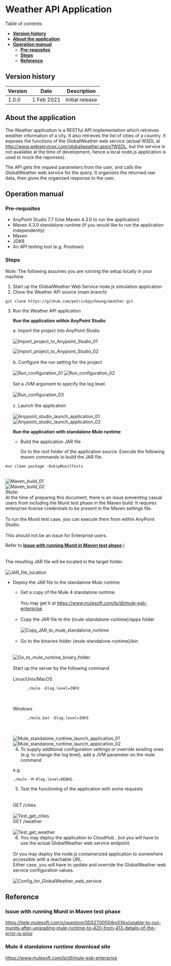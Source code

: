 # Weather API Application

  Table of contents

  * [**Version history**](#version-history)
  * [**About the application**](#about-the-application)
  * [**Operation manual**](#operation-manual)
    * [**Pre-requsites**](#pre-requsites)
    * [**Steps**](#steps)
    * [**Reference**](#reference)

## **Version history**

  | Version| Date | Description | 
  | --- | --- | --- | 
  | 1.0.0 | 1 Feb 2021 | Initial release |

## **About the application**

The Weather application is a RESTful API implementation which retrieves weather information of a city. It also retrieves the list of cities of a country. It exposes the functions of the GlobalWeather web service (actual WSDL at http://www.webservicex.com/globalweather.asmx?WSDL, but the service is not available at the time of development, hence a local node.js application is used to mock the reponses). 

The API gets the request parameters from the user, and calls the GlobalWeather web service for the query. It organizes the returned  raw data, then gives the organized response to the user.

## **Operation manual**

  ### Pre-requsites

  * AnyPoint Studio 7.7 (Use Maven 4.3.0 to run the application)
  * Maven 4.3.0 standalone runtime (if you would like to run the application independently)
  * Maven
  * JDK8
  * An API testing tool (e.g. Postman)
  ### Steps

  Note: The following assumes you are running the setup locally in your machine

  1. Start up the GlobalWeather Web Service node.js simulation application
  2. Clone the Weather API source (main branch)
    
    git clone https://github.com/patrickpycheung/weather.git

  3. Run the Weather API application

        **Run the application within AnyPoint Studio**
        
      a. Import the project into AnyPoint Studio 
        <br/>
        <br/>
        <img src="https://bn1301files.storage.live.com/y4mbsi5YjqIcax3KmJ-JvaNezgtO5iClZE5OFCDNc1LlNIKaPk8rMBXQvj0wlnBzviZef5Wmzr1V6S712zklMl_EIZbMq7utzPbRu44jCIwdwmKDwwd6ZxVFKtb90onsrhj74e-PioUX-8NSZHToU_cfU0XqPd40AmEAb13lZodgpJ7Zz7EOQWz6JsxewMImZ_G?width=5108&height=2748&cropmode=none" title="Import_project_to_Anypoint_Studio_01" alt="Import_project_to_Anypoint_Studio_01">

        <img src="https://bn1301files.storage.live.com/y4mS3tBHxcthD0VKNinSeGGOzJrgdJzME5nT_y3Y_b7GBEnoOn_C0IKYrUqZyXKj5NDi3xoShWoa-sRiCBg3BbqFNgHNCHgXeH07MROYlRzcFDH7q8l-fo_0syQlFYYtLOaGryBFlkMbFVg4ZxylnhlpCn4HIWiq1oLtwFawAkOq22HnBTGLaXe8II5fqQ0pK-0?width=1642&height=1102&cropmode=none" title="Import_project_to_Anypoint_Studio_02" alt="Import_project_to_Anypoint_Studio_02">
        <br/>
        <br/>
      b. Configure the run setting for the project
        <br/>
        <br/>
        <img src="https://bn1301files.storage.live.com/y4mVFnw2zPa99leO4o9tfzndEnp835oP1gd84ijCWC55AWd1sE1_gzl4KwuFAXP4SJp3T74BBu7MEIRtzy_MloCnTrjZpuUlz6gPBnVHolHOQMk4_P43F_k_I3QQPUEXa7igbdb2muviz9-R6YP7M_EZ16L0OQAgJbUNEUwrUQIPwvcNGi7UhDoFdp5EmuExsrQ?width=1776&height=1702&cropmode=none" title="Run_configuration_01" alt="Run_configuration_01">

        <img src="https://bn1301files.storage.live.com/y4mikOtY78hdQobJQXeK7BPJ-Ga03qiQ4GDot6RAyScBVONYWGaz7djaQoVvYpdFVz_PP0mr_NOLDrWiia7XG5MypAOY4gLVwq3zxT8-l2n-aj71RslNrvnPZEMJQG5V5-0yKwQJNYQyrCDqxHJKObePQOupBgKqlU7KGjp3e6WCauCVSLmcQPxOFx-wXc1VleV?width=3260&height=2830&cropmode=none" title="Run_configuration_02" alt="Run_configuration_02">
        <br/>
        <br/>
        Set a JVM argument to specify the log level.
        <br/>
        <br/>
        <img src="https://bn1301files.storage.live.com/y4mKzVfUj2pWkYB3YAoJxNveXcES0peTU8oKL9loF3m25ZH70hMTIbAp7rOi7429eQyIC1IuzpgEOHPz0MVISEymOM9mxgHC72jT0z2MgEm1_YzKXJOIQghDlvI9mWAY_pVCYUJMvBtmkIG4lAVxMjE4zrl6CgrsjQcU20qznjVET3rr--jkSR2FDlTaLuL97VZ?width=2308&height=2856&cropmode=none" title="Run_configuration_03" alt="Run_configuration_03">
        <br/>
        <br/>
      c. Launch the application
        <br/>
        <br/>
        <img src="https://bn1301files.storage.live.com/y4mOQXhYSI8zcl6dGnIjaPorrHDgFYeC8gDV_A8zdxaucaUHPj4V3hvzPfwE6hz8n6WRxALz-AjuBRBVT3Cwfv2gykJREAO5pV2C3aJSc2e_4Y_ppi2NcHdxNfESvR2UzHNPXs0OOTjLtzUNTsZ4pRX5HM_lDQXS4omOdI8mj__2v3TtfhxPqmvKP-6JWMRZUEW?width=1616&height=1734&cropmode=none" title="Anypoint_studio_launch_application_01" alt="Anypoint_studio_launch_application_01">

        <img src="https://bn1301files.storage.live.com/y4mBw04NiWIC9j1etMcnjEJVhtf1_8R0pBgR1iAO1uCEbdIwCaUmcSQBNMKiWQcc36DjqeZw2vZXD0AXH8wuzMuIAjirOhCo61kTHMK7uBZImBeSEeetvYLrvXBe2n5Y6aW642FpBM5xmK8ejkvfx66MSqooXwYYTeXIQLyJrOQRLJSd-7K8roSpBURMO65hNG8?width=2012&height=718&cropmode=none" title="Anypoint_studio_launch_application_02" alt="Anypoint_studio_launch_application_02">

        **Run the application with standalone Mule runtime**

      * Build the application JAR file
      
        Go to the root folder of the application source. Execute the following maven commands to build the JAR file.

    mvn clean package -DskipMunitTests

<br/>
        <img src="https://bn1301files.storage.live.com/y4migUjq3-JLywJxm9ZLXAajSXoeNsD6LZawkB_Cv2n98dgZM4lPjg_9HPa8knRQdrzqQq7rqDIYapyCgRjdUXTG1G9Z-DFCKPI3m8_QCg_ORLQ4rogskn1P5rGENGiIo83ihxJ53B6vkRpRcPJhRo0Y8VV4hm9UfsHXCJ11w_6XlzjgkLtvNZJKvLXfEPGgLFM?width=2082&height=540&cropmode=none" title="Maven_build_01" alt="Maven_build_01">
        <br/>
        <img src="https://bn1301files.storage.live.com/y4m7iS8gcuRF01Bx8UguciNV-pPQdXk1XNPnIIs-1XIjTYkOw3HezNb-k_2jeaCav--HzOONkVdErz979HmElZgQ18pz8zPyMmbej8jf6E13g4DQDvrryVjaBK99fXzH9hVCRq61NPj97AyD-xhe9YEAgRPaHB_lXG5ztyVfhPP2JurKJYK1vk2LG7u4gtmen0c?width=2982&height=422&cropmode=none" title="Maven_build_02" alt="Maven_build_02">

<br/>
        (Note:<br/>
        At the time of preparing this document, there is an issue preventing casual users from including the Munit test phase in the Maven build. It requires enterprise license credentials to be present in the Maven settings file. 
<br/>
<br/>
        To run the Munit test case, you can execute them from within AnyPoint Studio.
<br/>
<br/>
        This should not be an issue for Enterprise users.
        
  Refer to [**Issue with running Munit in Maven test phase**](#issue-with-running-munit-in-maven-test-phase).)
<br/>
<br/>
<br/>
        The resulting JAR file will be located in the target folder.
        <br/>
        <br/>
        <img src="https://bn1301files.storage.live.com/y4mgZ9aQCPEbP6hzzUz0U8gvETXIf2Anzfm4MX1cUFC3soYOyCqOJVB8woj9J5xPQ1UDURo_hv8I1sxqNwq4bUHmvL7z1mmrgfwX8VewWpWwrrfuWLzyLmqP5ZiKqewZESD4TQjUZYcjd8Qq6xlNATOpnMbZA5GACF5WIzRaQa5lMHX8mocs_Pi8jTOsp3YDXDX?width=1468&height=440&cropmode=none" title="JAR_file_location" alt="JAR_file_location">
        <br/>

* Deploy the JAR file to the standalone Mule runtime
   * Get a copy of the Mule 4 standalone runtime.
      <br/>
      <br/>
   You may get it at https://www.mulesoft.com/lp/dl/mule-esb-enterprise
      <br/>
      <br/>
   * Copy the JAR file to the {mule-standalone-runtime}/apps folder
      <br/>
      <br/>
      <img src="https://bn1301files.storage.live.com/y4m8aYCDncDCbIu2_sTchDEDeombWda6dnJb5D_Pzg3eoPqcFcEppwFFLfMOeW8E_7D3g83y4UhrzoGdDR9wguT8qrGE8Ho63v5FPVShj-9uCCLj963MexHEb-JW4IsYogGig3MyqTP8WihVGUF5-_yLJH6xqmrtJ7T8Figuvh1Ef7P3vdbuSY9GtW_so-SARla?width=1692&height=692&cropmode=none" title="Copy_JAR_to_mule_standalone_runtime" alt="Copy_JAR_to_mule_standalone_runtime">
      <br/>
      <br/>
   * Go to the binaries folder {mule-standalone-runtime}/bin
    <br/>
    <br/>
      <img src="https://bn1301files.storage.live.com/y4m1pUajqdwbuZv3B7MLqstkTe_QfaZItlVwczdRlc5nNFLWH0nGjzAzSE-Z1c5ZLHlgpwDyg7cffRNk9wqGC1pdmiizDlwcF-bD1-FVsy8XdpuS5_Z5sdJQX1_I9-1tMeC7gYCPsDwkTca0chpj-VALean6NpXEC_6gNa3WSLEJLTPCJ3l1dXu6ajGLTEQFwEd?width=1484&height=692&cropmode=none" title="Go_to_mule_runtime_binary_folder" alt="Go_to_mule_runtime_binary_folder">
      <br/>
      <br/>
   Start up the server by the following command
    <br/>
    <br/>
      Linux/Unix/MacOS

            ./mule -Dlog.level=INFO
    <br/>
    <br/>
      Windows

            ./mule.bat -Dlog.level=INFO
    <br/>
    <br/>
      <img src="https://bn1301files.storage.live.com/y4me6MsG83CaifBIHMH6wONEFIpTsJe1MZAciMxmZvUICLU-9pJtvOBrM3HRBQpJCG3jnEbV8lYwNTaUQu3j9dRxDJVoIOmmUyUWEzXFpV98LqVk6l9SXCiSi7YgCg7w6wi_I7zH1sEF3z31z3vybizRf42glHrg6fRgJpKrhcX6V8VHXqaWXa2aGPoLawOzNgd?width=5102&height=2864&cropmode=none" title="Mule_standalone_runtime_launch_application_01" alt="Mule_standalone_runtime_launch_application_01">
      <br/>
      <img src="https://bn1301files.storage.live.com/y4myPjUuTSSJNjB_pFpcGfj7K9NE_4E-KkaIsXbZB3y-nZfnG-6uM_AnfXSDvzEY1fHBnhfPMNgIKC_H3PwgiTSW1RI5ST4drWBo_AebZh4fQXJd9UOqBrFSo_bW3bROP7spKLOXUuaSWviaSCfG89DHWn6Vq1joTtWujsaES0qKjkJvR117PRG1q3suYDCcMDZ?width=5102&height=2864&cropmode=none" title="Mule_standalone_runtime_launch_application_02" alt="Mule_standalone_runtime_launch_application_02">

   4. To supply additional configuration settings or override existing ones (e.g. to change the log level), add a JVM parameter on the mule command
   
   e.g.
  
      ./mule -M-Dlog.level=DEBUG

   5. Test the functioning of the application with some requests
    <br/>
    <br/>
  GET /cities
      <br/>
      <br/>
      <img src="https://bn1301files.storage.live.com/y4mu38NO90LmVB8QWap-SOEBxLwmoWQykL7Uw68Ax5DM78KXfUXk3iHFEwA4kK-jag-DB_4ckWl7OiIyHYs21jMLVTzYZRIW4YGUtOmEpWY9ifTIn8SUUuWHIuhe63t4wvOLaZL42wXbOr6U4UquXGnuwyvNuPlq-6-_j18lie2I5jDuorIWNNjtfIzbNCXvyAA?width=4524&height=2548&cropmode=none" title="Test_get_cities" alt="Test_get_cities">
      <br/>
  GET /weather
      <br/>
      <br/>
      <img src="https://bn1301files.storage.live.com/y4mdk-VFFGfc7AHC_XEaViCrPmbwPSxVL-XoajlervaMzatDImlovElGbyEfG8SQIokMvQeRtRFLGuMznKJNVsGuKOCWB0oojsIsY-NJmKhpKypLmzG3iHiS6Y0lye7F3fDpffmYC4BkYNLT2GZNHaht39rAiFw2YmZSNTab2FnHtgEtb8m96HmOx90yP45dWE1?width=4524&height=896&cropmode=none" title="Test_get_weather" alt="Test_get_weather">

   6. You may deploy the application to CloudHub , but you will have to use the actual GlobalWeather web service endpoint.
   <br/>
   Or you may deploy the node.js containerized application to somewhere accessible with a reachable URL.
   <br/>
  Either case, you will have to update and override the GlobalWeather web service configuration values.
   <br/>
   <br/>

  <img src="https://bn1301files.storage.live.com/y4meMYOMGOCvXk0mUFzwtLuomrFg8L93gdYHAeXvBFxm2jdXy1WO-CooMNnQ7n9WmhLlcgnDLlH0d8bZPPO_Ru5_P5I9FxeoA4ObasBRDsTcB5S0ArD3G45C-v1k6tm5ZIes8skSDzONT6h0pRK-g6xhZcYSkwytDPxjtc8ZCt1GZsb0YiTRP_XmAU7sLf-Vwv7?width=866&height=180&cropmode=none" title="Config_for_GlobalWeather_web_service" alt="Config_for_GlobalWeather_web_service">

## **Reference**

### **Issue with running Munit in Maven test phase**
https://help.mulesoft.com/s/question/0D52T00004mXXkv/unable-to-run-munits-after-upgrading-mule-runtime-to-420-from-413-details-of-the-error-is-prov

### **Mule 4 standalone runtime download site**
https://www.mulesoft.com/lp/dl/mule-esb-enterprise